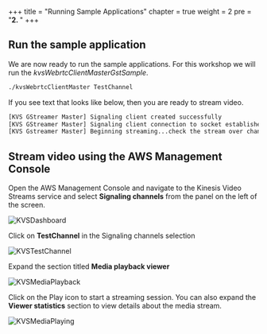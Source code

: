 +++
title = "Running Sample Applications"
chapter = true
weight = 2
pre = "<b>2. </b>"
+++



## Run the sample application

We are now ready to run the sample applications.  For this workshop we will run the *kvsWebrtcClientMasterGstSample*.

```bash
./kvsWebrtcClientMaster TestChannel
```


If you see text that looks like below, then you are ready to stream video.


```bash
[KVS GStreamer Master] Signaling client created successfully
[KVS GStreamer Master] Signaling client connection to socket established
[KVS Gstreamer Master] Beginning streaming...check the stream over channel TestChannel
```

## Stream video using the AWS Management Console


Open the AWS Management Console and navigate to the Kinesis Video Streams service and select **Signaling channels** from the panel on the left of the screen.


![KVSDashboard](/images/KVSConsoleSignalingClicked.png)


Click on **TestChannel** in the Signaling channels selection

![KVSTestChannel](/images/KVSConsoleSignalingChannels.png)


Expand the section titled **Media playback viewer**

![KVSMediaPlayback](/images/StreamingVideoPlay.png)


Click on the Play icon to start a streaming session.  You can also expand the **Viewer statistics** section to view details about the media stream.

![KVSMediaPlaying](/images/StreamingVideoWithStats.png)
